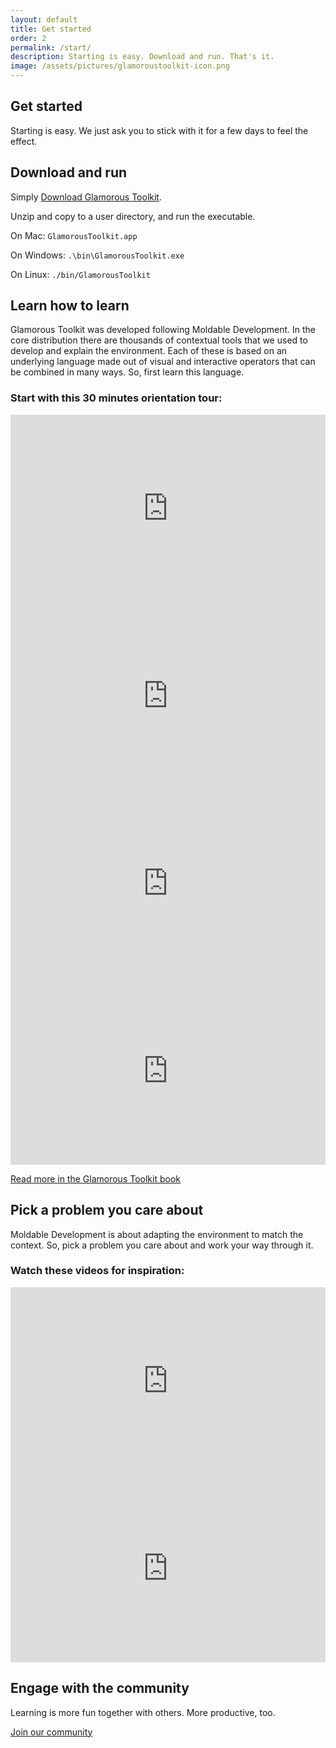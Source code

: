 ```yaml
---
layout: default
title: Get started
order: 2
permalink: /start/
description: Starting is easy. Download and run. That's it.
image: /assets/pictures/glamoroustoolkit-icon.png
---
```


<section id="getstarted">
  <div class="container pt-5 pb-5 jumbotron-small">
    <div class="row">
      <div class="col-lg-8">
        <h1>Get started</h1>
        <p class="lead">Starting is easy. We just ask you to stick with it for a few days to feel the effect.</p>
      </div>
    </div>
    <div class="row">
      <div class="col-lg-6">
        <h2>Download and run</h2>
      </div>
    </div>
    <div class="row">
      <div class="col-lg-6"> 
        <p class="lead">
          Simply <a href="/download" class="btn btn-lg btn-primary">Download Glamorous Toolkit</a>.
        </p>
        <p class="lead">
          Unzip and copy to a user directory, and run the executable.
        </p>
        <p>On Mac: <code class="small">GlamorousToolkit.app</code></p>
        <p>On Windows: <code class="small">.\bin\GlamorousToolkit.exe</code></p>
        <p>On Linux: <code class="small">./bin/GlamorousToolkit</code></p>
      </div>
    </div>
    <div class="row">
      <div class="col-lg-6"> 
        <h2>Learn how to learn</h2>
      </div>
    </div>
    <div class="row">
      <div class="col-lg-10"> 
        <p class="lead">Glamorous Toolkit was developed following Moldable Development. In the core distribution there are thousands of contextual tools that we used to develop and explain the environment. Each of these is based on an underlying language made out of visual and interactive operators that can be combined in many ways. So, first learn this language.
        </p>
        <h3>Start with this 30 minutes orientation tour:</h3>
      </div>
      <div class="col-lg-6 p-3">
        <iframe width="100%" height="300" src="https://www.youtube.com/embed/lqogvp1dGpk?si=PpmxYfYJKy0ruQ4Q"  title="YouTube video player" frameborder="0" allow="accelerometer; autoplay; clipboard-write; encrypted-media; gyroscope; picture-in-picture; web-share" allowfullscreen></iframe>
      </div>
      <div class="col-lg-6 p-3">
        <iframe width="100%" height="300" src="https://www.youtube.com/embed/N0XSImxyszM?si=jm3vqIWhGxpiJcak"  title="YouTube video player" frameborder="0" allow="accelerometer; autoplay; clipboard-write; encrypted-media; gyroscope; picture-in-picture; web-share" allowfullscreen></iframe>
      </div>
      <div class="col-lg-6 p-3">
        <iframe width="100%" height="300" src="https://www.youtube.com/embed/FBxgOQ7-zl4?si=q43r3j5dwPbSBrQ7"  title="YouTube video player" frameborder="0" allow="accelerometer; autoplay; clipboard-write; encrypted-media; gyroscope; picture-in-picture; web-share" allowfullscreen></iframe>
      </div>
      <div class="col-lg-6 p-3">
        <iframe width="100%" height="300" src="https://www.youtube.com/embed/ZMKQv2Du5OU?si=WJBFjfLkjmOuzIMQ"  title="YouTube video player" frameborder="0" allow="accelerometer; autoplay; clipboard-write; encrypted-media; gyroscope; picture-in-picture; web-share" allowfullscreen></iframe>
      </div>
    </div>
    <div class="row">
      <div class="col-lg-8">
        <p class="lead"><a href="https://book.gtoolkit.com/get-started-ejn67l0sdt6csob78xjfb8kf4" class="btn btn-lg btn-default">Read more in the Glamorous Toolkit book</a></p>
      </div>
    </div>
    <div class="row">
      <div class="col-lg-8">
        <h2>Pick a problem you care about</h2>
        <p class="lead">Moldable Development is about adapting the environment to match the context. So, pick a problem you care about and work your way through it.</p>
        <h3>Watch these videos for inspiration:</h3>
      </div>
      <div class="col-lg-6 p-3">
        <iframe width="100%" height="300" src="https://www.youtube.com/embed/_ztGZpo9I9E?si=WKa4KqZ1z2KKvzpr"   title="YouTube video player" frameborder="0" allow="accelerometer; autoplay; clipboard-write; encrypted-media; gyroscope; picture-in-picture; web-share" allowfullscreen></iframe>
      </div>
      <div class="col-lg-6 p-3">
        <iframe width="100%" height="300" src="https://www.youtube.com/embed/F_-z0aC7Pnk?si=2rC1VHILoVlONwJF" title="YouTube video player" frameborder="0" allow="accelerometer; autoplay; clipboard-write; encrypted-media; gyroscope; picture-in-picture; web-share" allowfullscreen></iframe>
      </div>
    </div>
    <div class="row padding-bottom-large">
      <div class="col-lg-8">
        <h2>Engage with the community</h2>
        <p class="lead">Learning is more fun together with others. More productive, too.</p>
        <p class="lead"><a href="/community" class="btn btn-lg btn-default">Join our community</a></p>
      </div>
    </div>
  </div>

</section>
